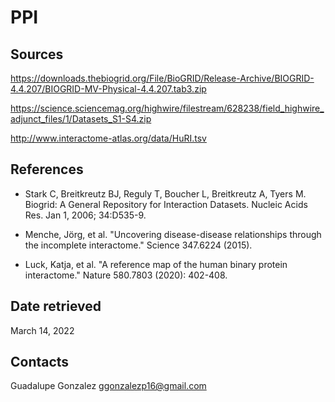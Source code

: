 # PPI 

## Sources


https://downloads.thebiogrid.org/File/BioGRID/Release-Archive/BIOGRID-4.4.207/BIOGRID-MV-Physical-4.4.207.tab3.zip

https://science.sciencemag.org/highwire/filestream/628238/field_highwire_adjunct_files/1/Datasets_S1-S4.zip

http://www.interactome-atlas.org/data/HuRI.tsv

## References

* Stark C, Breitkreutz BJ, Reguly T, Boucher L, Breitkreutz A, Tyers M. Biogrid: A General Repository for Interaction Datasets. Nucleic Acids Res. Jan 1, 2006; 34:D535-9. 

* Menche, Jörg, et al. "Uncovering disease-disease relationships through the incomplete interactome." Science 347.6224 (2015).

* Luck, Katja, et al. "A reference map of the human binary protein interactome." Nature 580.7803 (2020): 402-408.

## Date retrieved

March 14, 2022

## Contacts

Guadalupe Gonzalez
<ggonzalezp16@gmail.com>
